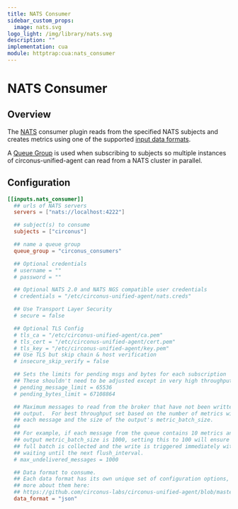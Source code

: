 ```yaml
---
title: NATS Consumer
sidebar_custom_props:
  image: nats.svg
logo_light: /img/library/nats.svg
description: ""
implementation: cua
module: httptrap:cua:nats_consumer
---
```


# NATS Consumer

## Overview

The [NATS](https://www.nats.io/about/) consumer plugin reads from the specified NATS subjects and
creates metrics using one of the supported [input data formats](https://github.com/circonus-labs/circonus-unified-agent/blob/master/docs/DATA_FORMATS_INPUT.md).

A [Queue Group](https://www.nats.io/documentation/concepts/nats-queueing/) is used when subscribing to subjects so multiple
instances of circonus-unified-agent can read from a NATS cluster in parallel.

## Configuration

```toml
[[inputs.nats_consumer]]
  ## urls of NATS servers
  servers = ["nats://localhost:4222"]

  ## subject(s) to consume
  subjects = ["circonus"]

  ## name a queue group
  queue_group = "circonus_consumers"

  ## Optional credentials
  # username = ""
  # password = ""

  ## Optional NATS 2.0 and NATS NGS compatible user credentials
  # credentials = "/etc/circonus-unified-agent/nats.creds"

  ## Use Transport Layer Security
  # secure = false

  ## Optional TLS Config
  # tls_ca = "/etc/circonus-unified-agent/ca.pem"
  # tls_cert = "/etc/circonus-unified-agent/cert.pem"
  # tls_key = "/etc/circonus-unified-agent/key.pem"
  ## Use TLS but skip chain & host verification
  # insecure_skip_verify = false

  ## Sets the limits for pending msgs and bytes for each subscription
  ## These shouldn't need to be adjusted except in very high throughput scenarios
  # pending_message_limit = 65536
  # pending_bytes_limit = 67108864

  ## Maximum messages to read from the broker that have not been written by an
  ## output.  For best throughput set based on the number of metrics within
  ## each message and the size of the output's metric_batch_size.
  ##
  ## For example, if each message from the queue contains 10 metrics and the
  ## output metric_batch_size is 1000, setting this to 100 will ensure that a
  ## full batch is collected and the write is triggered immediately without
  ## waiting until the next flush_interval.
  # max_undelivered_messages = 1000

  ## Data format to consume.
  ## Each data format has its own unique set of configuration options, read
  ## more about them here:
  ## https://github.com/circonus-labs/circonus-unified-agent/blob/master/docs/DATA_FORMATS_INPUT.md
  data_format = "json"
```
